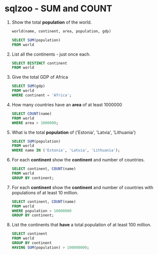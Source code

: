 # sqlzoo - SUM and COUNT

1. Show the total **population** of the world. 

   ```sql
   world(name, continent, area, population, gdp)
   ```

   ```sql
   SELECT SUM(population)
   FROM world
   ```

2. List all the continents - just once each. 

   ```sql
   SELECT DISTINCT continent
   FROM world
   ```

3. Give the total GDP of Africa  

   ```sql
   SELECT SUM(gdp)
   FROM world
   WHERE continent = 'Africa';
   ```

4. How many countries have an **area** of at least 1000000  

   ```sql
   SELECT COUNT(name)
   FROM world
   WHERE area > 1000000;
   ```

5. What is the total **population** of ('Estonia', 'Latvia', 'Lithuania')  

   ```sql
   SELECT SUM(population)
   FROM world
   WHERE name IN ('Estonia', 'Latvia', 'Lithuania');
   ```

6. For each **continent** show the **continent** and number of countries.  

   ```sql
   SELECT continent, COUNT(name)
   FROM world
   GROUP BY continent;
   ```

7. For each **continent** show the **continent** and number of countries with populations of at least 10 million.  

   ```sql
   SELECT continent, COUNT(name)
   FROM world
   WHERE population > 10000000
   GROUP BY continent;
   ```

8. List the continents that **have** a total population of at least 100 million.   

   ```sql
   SELECT continent
   FROM world
   GROUP BY continent
   HAVING SUM(population) > 100000000;
   ```

   

